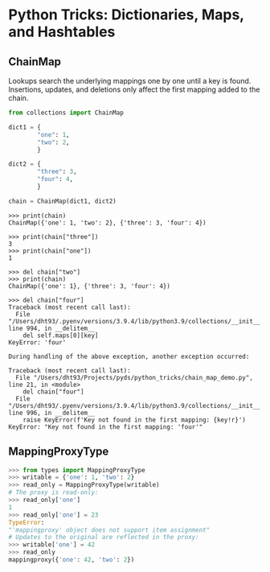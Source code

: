 Python Tricks: Dictionaries, Maps, and Hashtables
===

ChainMap
---

Lookups search the underlying mappings one by one until a key is found.
Insertions, updates, and deletions only affect the first mapping added to the
chain.

```python
from collections import ChainMap

dict1 = {
        "one": 1,
        "two": 2,
        }

dict2 = {
        "three": 3,
        "four": 4,
        }

chain = ChainMap(dict1, dict2)
```

```
>>> print(chain)
ChainMap({'one': 1, 'two': 2}, {'three': 3, 'four': 4})

>>> print(chain["three"])
3
>>> print(chain["one"])
1

>>> del chain["two"]
>>> print(chain)
ChainMap({'one': 1}, {'three': 3, 'four': 4})

>>> del chain["four"]
Traceback (most recent call last):
  File "/Users/dht93/.pyenv/versions/3.9.4/lib/python3.9/collections/__init__.py", line 994, in __delitem__
    del self.maps[0][key]
KeyError: 'four'

During handling of the above exception, another exception occurred:

Traceback (most recent call last):
  File "/Users/dht93/Projects/pyds/python_tricks/chain_map_demo.py", line 21, in <module>
    del chain["four"]
  File "/Users/dht93/.pyenv/versions/3.9.4/lib/python3.9/collections/__init__.py", line 996, in __delitem__
    raise KeyError(f'Key not found in the first mapping: {key!r}')
KeyError: "Key not found in the first mapping: 'four'"
```

MappingProxyType
---

```python
>>> from types import MappingProxyType
>>> writable = {'one': 1, 'two': 2}
>>> read_only = MappingProxyType(writable)
# The proxy is read-only:
>>> read_only['one']
1
>>> read_only['one'] = 23
TypeError:
"'mappingproxy' object does not support item assignment"
# Updates to the original are reflected in the proxy:
>>> writable['one'] = 42
>>> read_only
mappingproxy({'one': 42, 'two': 2})
```
